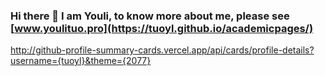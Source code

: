 ### Hi there 👋 I am Youli, to know more about me, please see [www.youlituo.pro](https://tuoyl.github.io/academicpages/) 
http://github-profile-summary-cards.vercel.app/api/cards/profile-details?username={tuoyl}&theme={2077}

<!--
**tuoyl/tuoyl** is a ✨ _special_ ✨ repository because its `README.md` (this file) appears on your GitHub profile.

Here are some ideas to get you started:

- 🔭 I’m currently working on ...
- 🌱 I’m currently learning ...
- 👯 I’m looking to collaborate on ...
- 🤔 I’m looking for help with ...
- 💬 Ask me about ...
- 📫 How to reach me: ...
- 😄 Pronouns: ...
- ⚡ Fun fact: ...
-->
